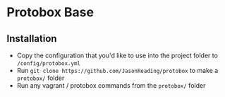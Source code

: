 # Protobox Base

## Installation

 - Copy the configuration that you'd like to use into the project folder to `/config/protobox.yml`
 - Run `git clone https://github.com/JasonReading/protobox` to make a `protobox/` folder
 - Run any vagrant / protobox commands from the `protobox/` folder